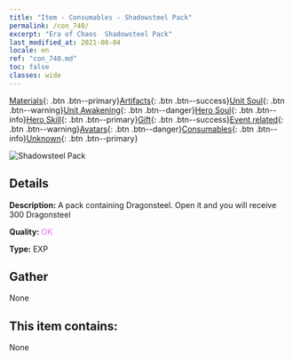 ```yaml
---
title: "Item - Consumables - Shadowsteel Pack"
permalink: /con_740/
excerpt: "Era of Chaos  Shadowsteel Pack"
last_modified_at: 2021-08-04
locale: en
ref: "con_740.md"
toc: false
classes: wide
---
```

 [Materials](/Items/){: .btn .btn--primary}[Artifacts](/Items/Artifacts/){: .btn .btn--success}[Unit Soul](/Items/UnitSoul/){: .btn .btn--warning}[Unit Awakening](/Items/UnitAwakening/){: .btn .btn--danger}[Hero Soul](/Items/HeroSoul/){: .btn .btn--info}[Hero Skill](/Items/HeroSkill/){: .btn .btn--primary}[Gift](/Items/Gift/){: .btn .btn--success}[Event related](/Items/Events/){: .btn .btn--warning}[Avatars](/Items/Avatars/){: .btn .btn--danger}[Consumables](/Items/Consumables/){: .btn .btn--info}[Unknown](/Items/Unknown/){: .btn .btn--primary}

 ![Shadowsteel Pack](/images/t/i_30281.png)

## Details
 **Description:** A pack containing Dragonsteel. Open it and you will receive 300 Dragonsteel

 **Quality:** <span style="color: #DA70D6">OK</span>

 **Type:** EXP

## Gather

  None

## This item contains:

  None

